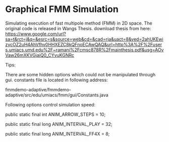 # Graphical FMM Simulation
Simulating execution of fast multipole method (FMM) in 2D space. 
The original code is released in Wangs Thesis. download thesis from here:
https://www.google.com/url?sa=t&rct=j&q=&esrc=s&source=web&cd=&cad=rja&uact=8&ved=2ahUKEwizycOZ2uH4AhVfhv0HHXEZC8kQFnoECAwQAQ&url=http%3A%2F%2Fusers.umiacs.umd.edu%2F~ramani%2Fcmsc878R%2Fmainthesis.pdf&usg=AOvVaw26mXKVGjaiQ0_CYvuKGNRc

Tips:

There are some hidden options which could not be manipulated through gui. constants file is located in following address:

fmmdemo-adaptive/fmmdemo-adaptive/src/edu/umiacs/fmm/gui/Constants.java
 
Following options control simulation speed:
             
public static final int ANIM_ARROW_STEPS = 10;
 
public static final long ANIM_INTERVAL_PLAY = 32; 

public static final long ANIM_INTERVAL_FF4X = 8;
   
